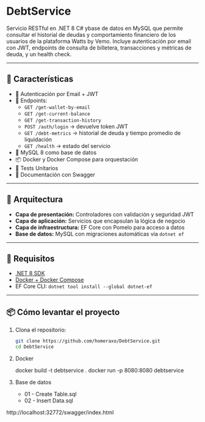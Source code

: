 # DebtService

Servicio RESTful en .NET 8 C# ybase de datos en MySQL que permite consultar el historial de deudas y comportamiento financiero de los usuarios de la plataforma Watts by Vemo. Incluye autenticación por email con JWT, endpoints de consulta de billetera, transacciones y métricas de deuda, y un health check.

---

## 🚀 Características

- 🔐 Autenticación por Email + JWT
- 💼 Endpoints:
  - `GET /get-wallet-by-email`
  - `GET /get-current-balance`
  - `GET /get-transaction-history`
  - `POST /auth/login` → devuelve token JWT
  - `GET /debt-metrics` → historial de deuda y tiempo promedio de liquidación
  - `GET /health` → estado del servicio
- 🐘 MySQL 8 como base de datos
- 📦 Docker y Docker Compose para orquestación
- 🧪 Tests Unitarios
- 📄 Documentación con Swagger

---

## 🧱 Arquitectura

- **Capa de presentación:** Controladores con validación y seguridad JWT
- **Capa de aplicación:** Servicios que encapsulan la lógica de negocio
- **Capa de infraestructura:** EF Core con Pomelo para acceso a datos
- **Base de datos:** MySQL con migraciones automáticas vía `dotnet ef`

---

## 🧪 Requisitos

- [.NET 8 SDK](https://dotnet.microsoft.com/en-us/download)
- [Docker + Docker Compose](https://www.docker.com/)
- EF Core CLI: `dotnet tool install --global dotnet-ef`

---

## 📦 Cómo levantar el proyecto

1. Clona el repositorio:
   ```bash
   git clone https://github.com/homeraxo/DebtService.git
   cd DebtService


2. Docker

   docker build -t debtservice .
   docker run -p 8080:8080 debtservice

3. Base de datos

   - 01 - Create Table.sql
   - 02 - Insert Data.sql
  
http://localhost:32772/swagger/index.html
